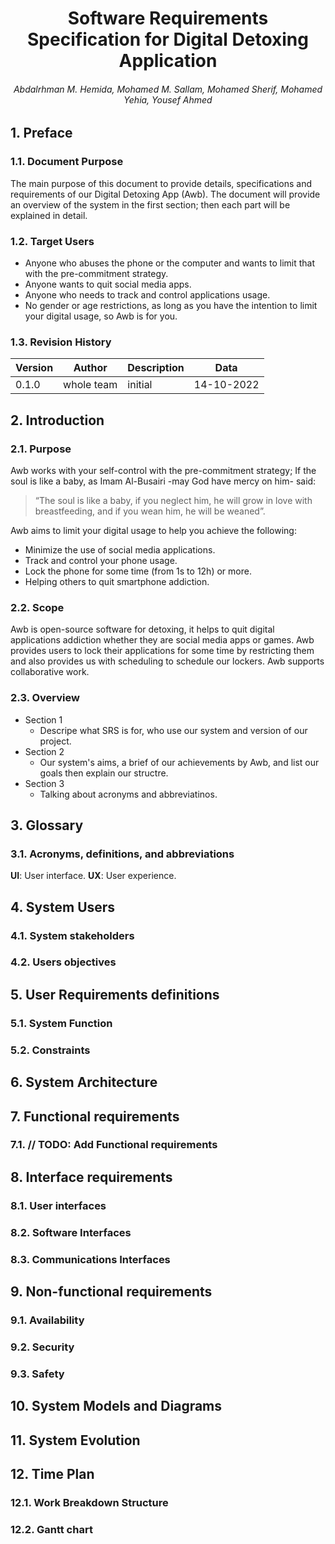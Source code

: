 <style type="text/css">
body {
    counter-reset: h2
}

h2 {
    counter-reset: h3
}

h3 {
    counter-reset: h4
}

h4 {
    counter-reset: h5
}

h2:before {
    counter-increment: h2;
    content: counter(h2) ". "
}

h3:before {
    counter-increment: h3;
    content: counter(h2) "." counter(h3) ". "
}

h4:before {
    counter-increment: h4;
    content: counter(h2) "." counter(h3) "." counter(h4) ". "
}

h5:before {
    counter-increment: h5;
    content: counter(h2) "." counter(h3) "." counter(h4) "." counter(h5) ". "
}
</style>

# <center>Software Requirements Specification for Digital Detoxing Application</center>
###### <center>Abdalrhman M. Hemida, Mohamed M. Sallam, Mohamed Sherif, Mohamed Yehia, Yousef Ahmed</center>


## Preface
### Document Purpose
The main purpose of this document to provide details, specifications and requirements of our Digital Detoxing App (Awb).
The document will provide an overview of the system in the first section; then each part will be explained in detail.
### Target Users
- Anyone who abuses the phone or the computer and wants to limit that with the pre-commitment strategy.
- Anyone wants to quit social media apps.
- Anyone who needs to track and control applications usage.
- No gender or age restrictions, as long as you have the intention to limit your digital usage, so Awb is for you.
### Revision History
Version | Author | Description | Data
-------------|--------------|-------------|-------------
|0.1.0 | whole team | initial | 14-10-2022

## Introduction
### Purpose
Awb works with your self-control with the pre-commitment strategy; If the soul is
like a baby, as Imam Al-Busairi -may God have mercy on him- said:
>“The soul is like a baby, if you neglect him, he will grow in love with
breastfeeding, and if you wean him, he will be weaned”.
>
Awb aims to limit your digital usage to help you achieve the following:
- Minimize the use of social media applications.
- Track and control your phone usage.
- Lock the phone for some time (from 1s to 12h) or more.
- Helping others to quit smartphone addiction.

### Scope 
Awb is open-source software for detoxing, it helps to quit digital applications addiction whether they are social media apps or games.
Awb provides users to lock their applications for some time by restricting them and also provides us with scheduling to schedule our lockers.
Awb supports collaborative work.

### Overview  
- Section 1
    - Descripe what SRS is for, who use our system and version of our project.
- Section 2
    - Our system's aims, a brief of our achievements by Awb, and list our goals then explain our structre.
- Section 3
    - Talking about acronyms and abbreviatinos.
## Glossary  
### Acronyms, definitions, and abbreviations
**UI**: User interface.
**UX**: User experience.
## System Users
### System stakeholders
### Users objectives 
## User Requirements definitions
### System Function
### Constraints 
## System Architecture
## Functional requirements
### // TODO: Add Functional requirements
## Interface requirements  
### User interfaces
### Software Interfaces
### Communications Interfaces 
## Non-functional requirements 
### Availability
### Security
### Safety
## System Models and Diagrams 
## System Evolution
## Time Plan
### Work Breakdown Structure  
### Gantt chart  
